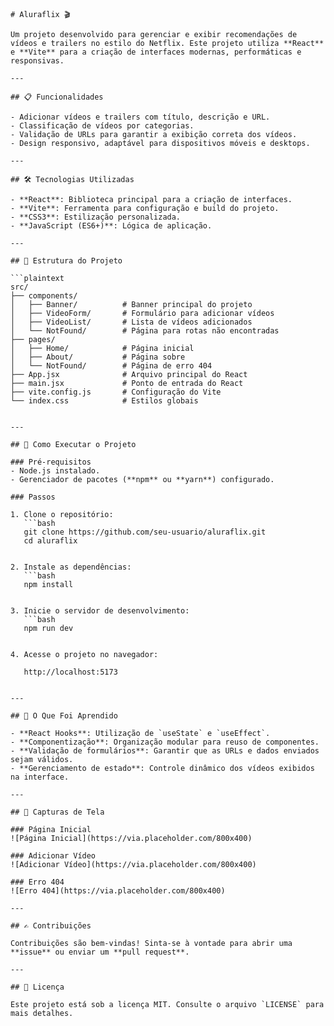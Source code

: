 

```
# Aluraflix 🎬

Um projeto desenvolvido para gerenciar e exibir recomendações de vídeos e trailers no estilo do Netflix. Este projeto utiliza **React** e **Vite** para a criação de interfaces modernas, performáticas e responsivas.

---

## 📋 Funcionalidades

- Adicionar vídeos e trailers com título, descrição e URL.
- Classificação de vídeos por categorias.
- Validação de URLs para garantir a exibição correta dos vídeos.
- Design responsivo, adaptável para dispositivos móveis e desktops.

---

## 🛠️ Tecnologias Utilizadas

- **React**: Biblioteca principal para a criação de interfaces.
- **Vite**: Ferramenta para configuração e build do projeto.
- **CSS3**: Estilização personalizada.
- **JavaScript (ES6+)**: Lógica de aplicação.

---

## 📂 Estrutura do Projeto

```plaintext
src/
├── components/
│   ├── Banner/          # Banner principal do projeto
│   ├── VideoForm/       # Formulário para adicionar vídeos
│   ├── VideoList/       # Lista de vídeos adicionados
│   └── NotFound/        # Página para rotas não encontradas
├── pages/
│   ├── Home/            # Página inicial
│   ├── About/           # Página sobre
│   └── NotFound/        # Página de erro 404
├── App.jsx              # Arquivo principal do React
├── main.jsx             # Ponto de entrada do React
├── vite.config.js       # Configuração do Vite
└── index.css            # Estilos globais


---

## 🚀 Como Executar o Projeto

### Pré-requisitos
- Node.js instalado.
- Gerenciador de pacotes (**npm** ou **yarn**) configurado.

### Passos

1. Clone o repositório:
   ```bash
   git clone https://github.com/seu-usuario/aluraflix.git
   cd aluraflix
   

2. Instale as dependências:
   ```bash
   npm install
   

3. Inicie o servidor de desenvolvimento:
   ```bash
   npm run dev
   

4. Acesse o projeto no navegador:
   
   http://localhost:5173
   

---

## 🧠 O Que Foi Aprendido

- **React Hooks**: Utilização de `useState` e `useEffect`.
- **Componentização**: Organização modular para reuso de componentes.
- **Validação de formulários**: Garantir que as URLs e dados enviados sejam válidos.
- **Gerenciamento de estado**: Controle dinâmico dos vídeos exibidos na interface.

---

## 📸 Capturas de Tela

### Página Inicial
![Página Inicial](https://via.placeholder.com/800x400)

### Adicionar Vídeo
![Adicionar Vídeo](https://via.placeholder.com/800x400)

### Erro 404
![Erro 404](https://via.placeholder.com/800x400)

---

## ✍️ Contribuições

Contribuições são bem-vindas! Sinta-se à vontade para abrir uma **issue** ou enviar um **pull request**.

---

## 📝 Licença

Este projeto está sob a licença MIT. Consulte o arquivo `LICENSE` para mais detalhes.
```

